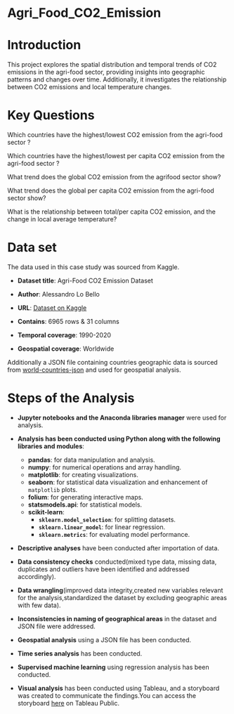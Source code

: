 # Agri_Food_CO2_Emission
# Introduction

This project explores the spatial distribution and temporal trends of CO2 emissions in the agri-food sector, providing insights into geographic patterns and changes over time. Additionally, it investigates the relationship between CO2 emissions and local temperature changes.

# Key Questions 

Which countries have the highest/lowest CO2 emission from the agri-food sector ?

Which countries have the highest/lowest per capita CO2 emission from the agri-food sector ?

What trend does the global CO2 emission from the agrifood sector show?

What trend does the global per capita CO2 emission from the agri-food sector show?

What is the relationship between total/per capita CO2 emission, and the change in local average temperature?


# Data set

The data used in this case study was sourced from Kaggle.
- **Dataset title**: Agri-Food CO2 Emission Dataset

- **Author**: Alessandro Lo Bello 

- **URL**: [Dataset on Kaggle](https://www.kaggle.com/datasets/alessandrolobello/agri-food-co2-emission-dataset-forecasting-ml/data)

- **Contains**: 6965 rows & 31 columns

- **Temporal coverage**: 1990-2020

- **Geospatial coverage**: Worldwide
    
Additionally a JSON file containing countries geographic data is sourced from [world-countries-json](https://www.kaggle.com/datasets/ktochylin/world-countries) and used for geospatial analysis. 

# Steps of the Analysis

- **Jupyter notebooks and the Anaconda libraries manager** were used for analysis.

- **Analysis has been conducted using Python along with the following libraries and modules**:
  - **pandas**: for data manipulation and analysis.
  - **numpy**: for numerical operations and array handling.
  - **matplotlib**: for creating visualizations.
  - **seaborn**: for statistical data visualization and enhancement of `matplotlib` plots.
  - **folium**: for generating interactive maps.
  - **statsmodels.api**: for statistical models.
  - **scikit-learn**:
    - **`sklearn.model_selection`**: for splitting datasets.
    - **`sklearn.linear_model`**: for linear regression.
    - **`sklearn.metrics`**: for evaluating model performance.

- **Descriptive analyses** have been conducted after importation of data.

- **Data consistency checks** conducted(mixed type data, missing data, duplicates and outliers have been identified and addressed accordingly).

- **Data wrangling**(improved data integrity,created new variables relevant for the analysis,standardized the dataset by excluding geographic areas with few data).

- **Inconsistencies in naming of geographical areas** in the dataset and JSON file were addressed.

- **Geospatial analysis** using a JSON file has been conducted.

- **Time series analysis** has been conducted.

- **Supervised machine learning** using regression analysis has been conducted.

- **Visual analysis** has been conducted using Tableau, and a storyboard was created to communicate the findings.You can access the storyboard 
[here](https://public.tableau.com/shared/5P3MHR3GB?:display_count=n&:origin=viz_share_link) on Tableau Public.







